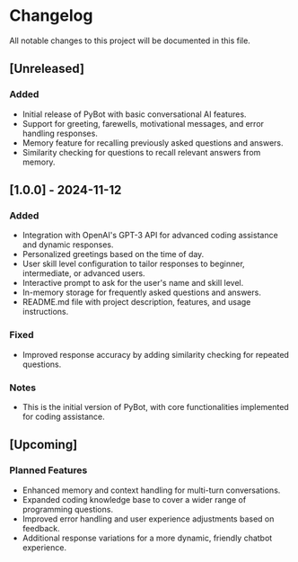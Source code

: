 # Changelog

All notable changes to this project will be documented in this file.

## [Unreleased]
### Added
- Initial release of PyBot with basic conversational AI features.
- Support for greeting, farewells, motivational messages, and error handling responses.
- Memory feature for recalling previously asked questions and answers.
- Similarity checking for questions to recall relevant answers from memory.

## [1.0.0] - 2024-11-12
### Added
- Integration with OpenAI's GPT-3 API for advanced coding assistance and dynamic responses.
- Personalized greetings based on the time of day.
- User skill level configuration to tailor responses to beginner, intermediate, or advanced users.
- Interactive prompt to ask for the user's name and skill level.
- In-memory storage for frequently asked questions and answers.
- README.md file with project description, features, and usage instructions.

### Fixed
- Improved response accuracy by adding similarity checking for repeated questions.

### Notes
- This is the initial version of PyBot, with core functionalities implemented for coding assistance.

## [Upcoming]
### Planned Features
- Enhanced memory and context handling for multi-turn conversations.
- Expanded coding knowledge base to cover a wider range of programming questions.
- Improved error handling and user experience adjustments based on feedback.
- Additional response variations for a more dynamic, friendly chatbot experience.

